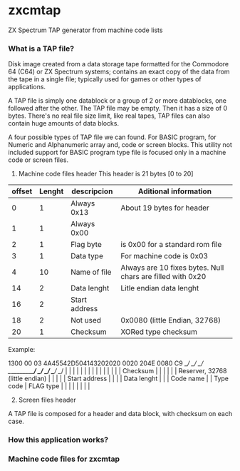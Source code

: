 # zxcmtap
ZX Spectrum TAP generator from machine code lists

### What is a TAP file?
Disk image created from a data storage tape formatted for the Commodore 64 (C64) or ZX Spectrum systems; contains an exact copy of the data from the tape in a single file; typically used for games or other types of applications.

A TAP file is simply one datablock or a group of 2 or more datablocks, one followed after the other. The TAP file may be empty. Then it has a size of 0 bytes. There's no real file size limit, like real tapes, TAP files can also contain huge amounts of data blocks.

A four possible types of TAP file we can found. For BASIC program, for Numeric and Alphanumeric array and, code or screen blocks. This utility not included support for BASIC program type file is focused only in a machine code or screen files.

1. Machine code files header
This header is 21 bytes [0 to 20]

  |  offset | Lenght | descripcion   | Aditional information |
  |---------|--------|---------------|-----------------------|
  |    0    |    1   | Always 0x13   | About 19 bytes for header              |
  |    1    |    1   | Always 0x00   |                                        |
  |    2    |    1   | Flag byte     | is 0x00 for a standard rom file        |
  |    3    |    1   | Data type     | For machine code is 0x03               |
  |    4    |   10   | Name of file  | Always are 10 fixes bytes. Null chars are filled with 0x20 |
  |    14   |    2   | Data lenght   | Litle endian data lenght               |
  |    16   |    2   | Start address |  |
  |    18   |    2   | Not used      | 0x0080 (little Endian, 32768) |
  |    20   |    1   | Checksum      | XORed type checksum                    |
  
  Example:
  
   1300   00   03   4A45542D504143202020   0020   204E   0080   C9
  \____/ \__/ \__/ \____________________/ \____/ \____/ \____/ \__/
    |     |    |             |              |      |      |     |
    |     |    |             |              |      |      |     Checksum
    |     |    |             |              |      |      Reserver, 32768 (little endian)
    |     |    |             |              |      Start address
    |     |    |             |              Data lenght
    |     |    |             Code name
    |     |    Type code
    |     FLAG type
    |     |    |             |              |      |      |     |
    




2. Screen files header



A TAP file is composed for a header and data block, with checksum on each case.

### How this application works?

### Machine code files for zxcmtap
